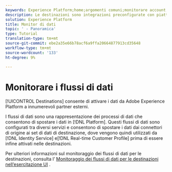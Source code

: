 ```yaml
---
keywords: Experience Platform;home;argomenti comuni;monitorare account;monitorare flussi di dati;flussi di dati; destinazioni
description: Le destinazioni sono integrazioni preconfigurate con piattaforme di destinazione che consentono l’attivazione diretta dei dati da Adobe Experience Platform. Puoi utilizzare le destinazioni per attivare i dati noti e sconosciuti per le campagne di marketing cross-channel, le campagne e-mail, la pubblicità mirata e molti altri casi d’uso.
solution: Experience Platform
title: Monitor di dati
topic: ' - Panoramica'
type: Tutorial
translation-type: tm+mt
source-git-commit: ebe2a35e66b78acf6a9ffa20664877913cd35648
workflow-type: tm+mt
source-wordcount: '133'
ht-degree: 9%

---
```



# Monitorare i flussi di dati

[!UICONTROL Destinations] consente di attivare i dati da Adobe Experience Platform a innumerevoli partner esterni.

I flussi di dati sono una rappresentazione dei processi di dati che consentono di spostare i dati in [!DNL Platform]. Questi flussi di dati sono configurati tra diversi servizi e consentono di spostare i dati dai connettori di origine ai set di dati di destinazione, dove vengono quindi utilizzati da [!DNL Identity Service] e[!DNL Real-time Customer Profile] prima di essere infine attivati nelle destinazioni.

Per ulteriori informazioni sul monitoraggio dei flussi di dati per le destinazioni, consulta l’ [Monitoraggio dei flussi di dati per le destinazioni nell’esercitazione UI](../../dataflows/ui/monitor-destinations.md) .
